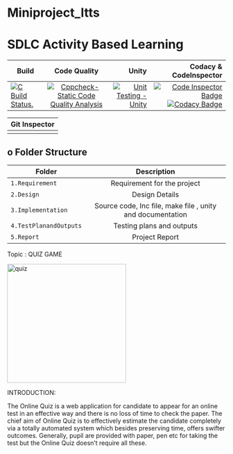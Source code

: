 # Miniproject_ltts

# SDLC Activity Based Learning 
| Build    |  Code Quality  |  Unity |Codacy & CodeInspector
|----------|:--------------:|-------:|---------------------:
|   [![C Build Status.](https://github.com/karthi1155/Miniproject_ltts/actions/workflows/C%20build.yml/badge.svg)](https://github.com/karthi1155/Miniproject_ltts/actions/workflows/C%20build.yml)       |     [![Cppcheck-Static Code Quality Analysis](https://github.com/karthi1155/Miniproject_ltts/actions/workflows/codequality.yml/badge.svg)](https://github.com/karthi1155/Miniproject_ltts/actions/workflows/codequality.yml)           |    [![Unit Testing - Unity](https://github.com/karthi1155/Miniproject_ltts/actions/workflows/unity%20testing.yml/badge.svg)](https://github.com/karthi1155/Miniproject_ltts/actions/workflows/unity%20testing.yml)    |  [![Code Inspector Badge](https://www.code-inspector.com/project/24938/score/svg)](https://www.code-inspector.com/project/24938/status/svg)   [![Codacy Badge](https://app.codacy.com/project/badge/Grade/25db56c48be647f096978d7d8a76f67a)](https://www.codacy.com/gh/karthi1155/Miniproject_ltts/dashboard?utm_source=github.com&amp;utm_medium=referral&amp;utm_content=karthi1155/Miniproject_ltts&amp;utm_campaign=Badge_Grade)                    

| Git Inspector   | 
|-----------------|
|                 |


## o Folder Structure
|       Folder        |             Description             | 
|---------------------|:-----------------------------------:|
|`1.Requirement`      | Requirement for the project |
|`2.Design`           | Design Details           |
|`3.Implementation`   | Source code, Inc file, make file , unity and documentation         |
|`4.TestPlanandOutputs`| Testing plans and outputs           |  
|`5.Report`           | Project Report                      |

Topic : QUIZ GAME

<img width="274" alt="quiz" src="https://user-images.githubusercontent.com/86143586/125155745-872e8080-e17f-11eb-9f92-f4af4e5b5ff0.PNG">


INTRODUCTION:

The Online Quiz is a web application for candidate to appear for an online test in an effective way and there is no loss of time to check the paper. The chief aim of Online Quiz is to effectively estimate the candidate completely via a totally automated system which besides preserving time, offers swifter outcomes. Generally, pupil are provided with paper, pen etc for taking the test but the Online Quiz doesn’t require all these.



